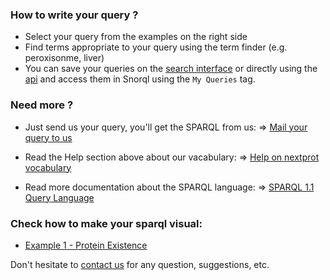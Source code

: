 ### How to write your query ?
* Select your query from the examples on the right side
* Find terms appropriate to your query using the term finder (e.g. peroxisonme, liver)
* You can save your queries on the <a target="_blank" href="https://search.nextprot.org"> search interface</a> or directly using the <a target="_blank" href="https://api.nextprot.org">api</a> and access them in Snorql using the `My Queries` tag.
 
### Need more ?
* Just send us your query, you'll get the SPARQL from us: => [Mail your query to us](mailto:ndu@isb-sib.ch?Subject=Request%20for%20SPARQL%20query)

* Read the Help section above about our vacabulary: => [Help on nextprot vocabulary](/help/doc/introduction)

* Read more documentation about the SPARQL language: => [SPARQL 1.1 Query Language](http://www.w3.org/TR/sparql11-query)

### Check how to make your sparql visual:
* [Example 1 - Protein Existence](http://tinyurl.com/nextprot-js1)


Don't hesitate to [contact us](http://www.nextprot.org/contact/us) for any question, suggestions, etc.



